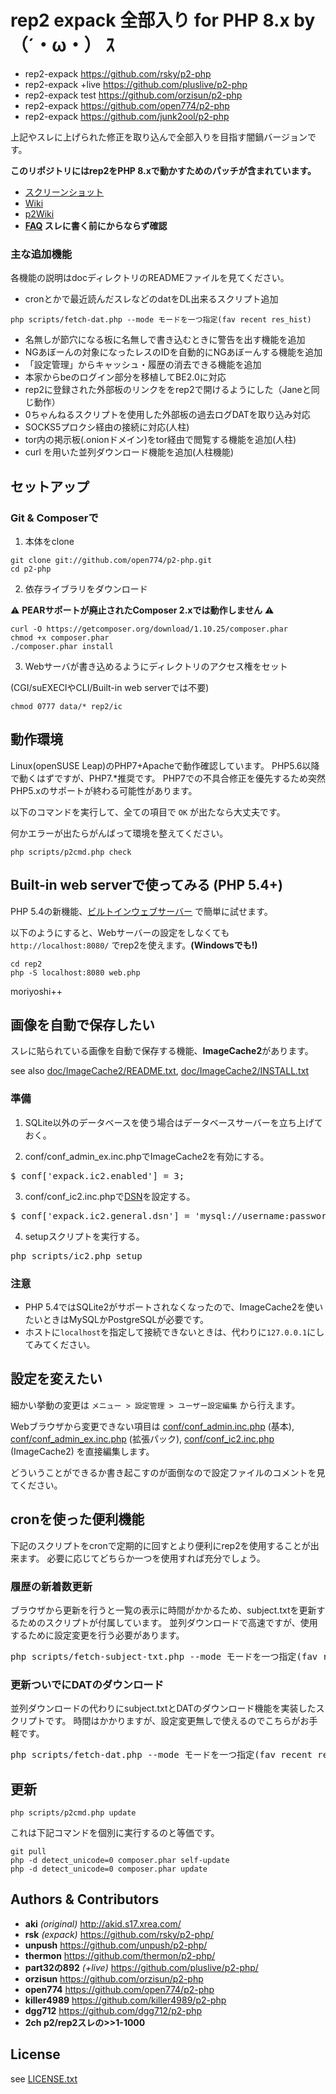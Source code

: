 ﻿# rep2 expack 全部入り for PHP 8.x by （´・ω・） ｽ

* rep2-expack https://github.com/rsky/p2-php
* rep2-expack +live https://github.com/pluslive/p2-php
* rep2-expack test https://github.com/orzisun/p2-php
* rep2-expack https://github.com/open774/p2-php
* rep2-expack https://github.com/junk2ool/p2-php

上記やスレに上げられた修正を取り込んで全部入りを目指す闇鍋バージョンです。

**このリポジトリにはrep2をPHP 8.xで動かすためのパッチが含まれています。**

- [スクリーンショット](https://open774.github.io/p2-php/screenshots.html)
- [Wiki](https://github.com/open774/p2-php/wiki)
- [p2Wiki](http://akid.s17.xrea.com/p2puki/index.phtml)
- **[FAQ](https://github.com/open774/p2-php/wiki/FAQ) スレに書く前にからならず確認**

### 主な追加機能

各機能の説明はdocディレクトリのREADMEファイルを見てください。

* cronとかで最近読んだスレなどのdatをDL出来るスクリプト追加
```shell
php scripts/fetch-dat.php --mode モードを一つ指定(fav recent res_hist)
```
* 名無しが節穴になる板に名無しで書き込むときに警告を出す機能を追加
* NGあぼーんの対象になったレスのIDを自動的にNGあぼーんする機能を追加
* 「設定管理」からキャッシュ・履歴の消去できる機能を追加
* 本家からbeのログイン部分を移植してBE2.0に対応
* rep2に登録された外部板のリンクををrep2で開けるようにした（Janeと同じ動作）
* 0ちゃんねるスクリプトを使用した外部板の過去ログDATを取り込み対応
* SOCKS5プロクシ経由の接続に対応(人柱)
* tor内の掲示板(.onionドメイン)をtor経由で閲覧する機能を追加(人柱)
* curl を用いた並列ダウンロード機能を追加(人柱機能)

## セットアップ

### Git & Composerで

1. 本体をclone

```shell
git clone git://github.com/open774/p2-php.git
cd p2-php
```

2. 依存ライブラリをダウンロード

⚠️ **PEARサポートが廃止されたComposer 2.xでは動作しません** ⚠️

```shell
curl -O https://getcomposer.org/download/1.10.25/composer.phar
chmod +x composer.phar
./composer.phar install
```

3. Webサーバが書き込めるようにディレクトリのアクセス権をセット  

(CGI/suEXECIやCLI/Built-in web serverでは不要)

```shell
chmod 0777 data/* rep2/ic
```

## 動作環境

Linux(openSUSE Leap)のPHP7+Apacheで動作確認しています。
PHP5.6以降で動くはずですが、PHP7.*推奨です。
PHP7での不具合修正を優先するため突然PHP5.xのサポートが終わる可能性があります。

以下のコマンドを実行して、全ての項目で `OK` が出たなら大丈夫です。

何かエラーが出たらがんばって環境を整えてください。

```shell
php scripts/p2cmd.php check
```

## Built-in web serverで使ってみる (PHP 5.4+)

PHP 5.4の新機能、[ビルトインウェブサーバー](http://docs.php.net/manual/ja/features.commandline.webserver.php) で簡単に試せます。

以下のようにすると、Webサーバーの設定をしなくても `http://localhost:8080/` でrep2を使えます。**(Windowsでも!)**

```shell
cd rep2
php -S localhost:8080 web.php
```

moriyoshi++

## 画像を自動で保存したい

スレに貼られている画像を自動で保存する機能、**ImageCache2**があります。

see also [doc/ImageCache2/README.txt](doc/ImageCache2/README.txt), [doc/ImageCache2/INSTALL.txt](doc/ImageCache2/INSTALL.txt)

### 準備

1. SQLite以外のデータベースを使う場合はデータベースサーバーを立ち上げておく。  

2. conf/conf_admin_ex.inc.phpでImageCache2を有効にする。
  <pre>$_conf['expack.ic2.enabled'] = 3;</pre>

3. conf/conf_ic2.inc.phpで[DSN](http://pear.php.net/manual/ja/package.database.db.intro-dsn.php)を設定する。
  <pre>$_conf['expack.ic2.general.dsn'] = 'mysql://username:password@localhost:3306/database';</pre>

4. setupスクリプトを実行する。
  <pre>php scripts/ic2.php setup</pre>

### 注意

* PHP 5.4ではSQLite2がサポートされなくなったので、ImageCache2を使いたいときはMySQLかPostgreSQLが必要です。
* ホストに`localhost`を指定して接続できないときは、代わりに`127.0.0.1`にしてみてください。

## 設定を変えたい

細かい挙動の変更は `メニュー > 設定管理 > ユーザー設定編集` から行えます。

Webブラウザから変更できない項目は [conf/conf_admin.inc.php](https://github.com/open774/p2-php/blob/master/conf/conf_admin.inc.php) (基本), [conf/conf_admin_ex.inc.php](https://github.com/open774/p2-php/blob/master/conf/conf_admin_ex.inc.php) (拡張パック), [conf/conf_ic2.inc.php](https://github.com/open774/p2-php/blob/master/conf/conf_ic2.inc.php) (ImageCache2) を直接編集します。

どういうことができるか書き起こすのが面倒なので設定ファイルのコメントを見てください。

## cronを使った便利機能
下記のスクリプトをcronで定期的に回すとより便利にrep2を使用することが出来ます。
必要に応じてどちらか一つを使用すれば充分でしょう。

### 履歴の新着数更新
ブラウザから更新を行うと一覧の表示に時間がかかるため、subject.txtを更新するためのスクリプトが付属しています。
並列ダウンロードで高速ですが、使用するために設定変更を行う必要があります。

<pre>php scripts/fetch-subject-txt.php --mode モードを一つ指定(fav recent res_hist)</pre>

### 更新ついでにDATのダウンロード
並列ダウンロードの代わりにsubject.txtとDATのダウンロード機能を実装したスクリプトです。
時間はかかりますが、設定変更無しで使えるのでこちらがお手軽です。

<pre>php scripts/fetch-dat.php --mode モードを一つ指定(fav recent res_hist)</pre>

## 更新

    php scripts/p2cmd.php update

これは下記コマンドを個別に実行するのと等価です。

    git pull
    php -d detect_unicode=0 composer.phar self-update
    php -d detect_unicode=0 composer.phar update

## Authors & Contributors

* **aki** *(original)* http://akid.s17.xrea.com/
* **rsk** *(expack)* https://github.com/rsky/p2-php/
* **unpush** https://github.com/unpush/p2-php/
* **thermon** https://github.com/thermon/p2-php/
* **part32の892** *(+live)* https://github.com/pluslive/p2-php/
* **orzisun** https://github.com/orzisun/p2-php
* **open774** https://github.com/open774/p2-php
* **killer4989** https://github.com/killer4989/p2-php
* **dgg712** https://github.com/dgg712/p2-php
* **2ch p2/rep2スレの>>1-1000**

## License

see [LICENSE.txt](LICENSE.txt)
